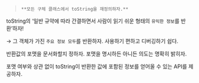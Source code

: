 > `**모든 구체 클래스에서 toString을 재정의하자.**`
>

toString의 ‘일반 규약에 따라 간결하면서 사람이 읽기 쉬운 형태의 `유익한 정보`를 반환’하자!

→ 그 객체가 가진 `주요 정보 모두`를 반환하자. 사용하기 편하고 디버깅하기 쉽다.

반환값의 포맷을 문서화할지 정하자. 포맷을 명시하든 아니든 의도는 명확히 밝히자.

포맷 여부와 상관 없이 toString이 반환한 값에 포함된 정보를 얻어올 수 있는 API를 제공하자.
